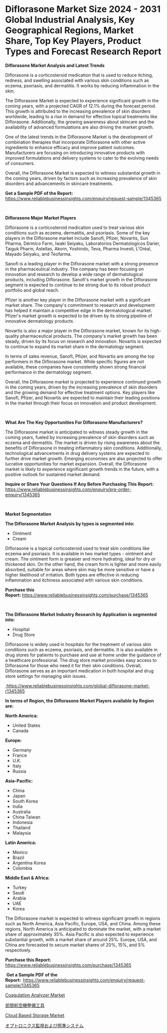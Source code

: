 <p><h1>Diflorasone Market Size 2024 - 2031 Global Industrial Analysis, Key Geographical Regions, Market Share, Top Key Players, Product Types and Forecast Research Report</h1></p><p><strong>Diflorasone Market Analysis and Latest Trends</strong></p>
<p><p>Diflorasone is a corticosteroid medication that is used to reduce itching, redness, and swelling associated with various skin conditions such as eczema, psoriasis, and dermatitis. It works by reducing inflammation in the skin.</p><p>The Diflorasone Market is expected to experience significant growth in the coming years, with a projected CAGR of 12.1% during the forecast period. This growth is attributed to the increasing prevalence of skin disorders worldwide, leading to a rise in demand for effective topical treatments like Diflorasone. Additionally, the growing awareness about skincare and the availability of advanced formulations are also driving the market growth.</p><p>One of the latest trends in the Diflorasone Market is the development of combination therapies that incorporate Diflorasone with other active ingredients to enhance efficacy and improve patient outcomes. Manufacturers are focusing on introducing innovative products with improved formulations and delivery systems to cater to the evolving needs of consumers.</p><p>Overall, the Diflorasone Market is expected to witness substantial growth in the coming years, driven by factors such as increasing prevalence of skin disorders and advancements in skincare treatments.</p></p>
<p><strong>Get a Sample PDF of the Report:&nbsp;</strong> <a href="https://www.reliablebusinessinsights.com/enquiry/request-sample/1345365">https://www.reliablebusinessinsights.com/enquiry/request-sample/1345365</a></p>
<p>&nbsp;</p>
<p><strong>Diflorasone Major Market Players</strong></p>
<p><p>Diflorasone is a corticosteroid medication used to treat various skin conditions such as eczema, dermatitis, and psoriasis. Some of the key players in the Diflorasone market include Sanofi, Pfizer, Novartis, Sun Pharma, Dérmico Farm, Iwaki Seiyaku, Laboratorios Dermatologicos Darier, Taiguk Pharm, Astellas, Akorn, Yoshindo, Teva, Pharma Investi, L'Oréal, Mayado Seiyaku, and Teofarma.</p><p>Sanofi is a leading player in the Diflorasone market with a strong presence in the pharmaceutical industry. The company has been focusing on innovation and research to develop a wide range of dermatological products, including Diflorasone. Sanofi's market growth in the Diflorasone segment is expected to continue to be strong due to its robust product portfolio and global reach.</p><p>Pfizer is another key player in the Diflorasone market with a significant market share. The company's commitment to research and development has helped it maintain a competitive edge in the dermatological market. Pfizer's market growth is expected to be driven by its strong pipeline of innovative dermatology products.</p><p>Novartis is also a major player in the Diflorasone market, known for its high-quality pharmaceutical products. The company's market growth has been steady, driven by its focus on research and innovation. Novartis is expected to continue to expand its market share in the dermatology segment.</p><p>In terms of sales revenue, Sanofi, Pfizer, and Novartis are among the top performers in the Diflorasone market. While specific figures are not available, these companies have consistently shown strong financial performance in the dermatology segment.</p><p>Overall, the Diflorasone market is projected to experience continued growth in the coming years, driven by the increasing prevalence of skin disorders and the growing demand for effective treatment options. Key players like Sanofi, Pfizer, and Novartis are expected to maintain their leading positions in the market through their focus on innovation and product development.</p></p>
<p>&nbsp;</p>
<p><strong>What Are The Key Opportunities For Diflorasone Manufacturers?</strong></p>
<p><p>The Diflorasone market is anticipated to witness steady growth in the coming years, fueled by increasing prevalence of skin disorders such as eczema and dermatitis. The market is driven by rising awareness about the benefits of Diflorasone in treating inflammatory skin conditions. Additionally, technological advancements in drug delivery systems are expected to further drive market growth. Emerging economies are also projected to offer lucrative opportunities for market expansion. Overall, the Diflorasone market is likely to experience significant growth trends in the future, with a positive outlook for sustained market demand.</p></p>
<p><strong>Inquire or Share Your Questions If Any Before Purchasing This Report:</strong> <a href="https://www.reliablebusinessinsights.com/enquiry/pre-order-enquiry/1345365">https://www.reliablebusinessinsights.com/enquiry/pre-order-enquiry/1345365</a></p>
<p>&nbsp;</p>
<p><strong>Market Segmentation</strong></p>
<p><strong>The Diflorasone Market Analysis by types is segmented into:</strong></p>
<p><ul><li>Ointment</li><li>Cream</li></ul></p>
<p><p>Diflorasone is a topical corticosteroid used to treat skin conditions like eczema and psoriasis. It is available in two market types - ointment and cream. The ointment form is greasier and more hydrating, ideal for dry or thickened skin. On the other hand, the cream form is lighter and more easily absorbed, suitable for areas where skin may be more sensitive or have a higher likelihood of irritation. Both types are effective in reducing inflammation and itchiness associated with various skin conditions.</p></p>
<p><strong>Purchase this Report:&nbsp;</strong><a href="https://www.reliablebusinessinsights.com/purchase/1345365">https://www.reliablebusinessinsights.com/purchase/1345365</a></p>
<p>&nbsp;</p>
<p><strong>The Diflorasone Market Industry Research by Application is segmented into:</strong></p>
<p><ul><li>Hospital</li><li>Drug Store</li></ul></p>
<p><p>Diflorasone is widely used in hospitals for the treatment of various skin conditions such as eczema, psoriasis, and dermatitis. It is also available in drug stores for patients to purchase and use at home under the guidance of a healthcare professional. The drug store market provides easy access to Diflorasone for those who need it for their skin conditions. Overall, Diflorasone serves as an important medication in both hospital and drug store settings for managing skin issues.</p></p>
<p><a href="https://www.reliablebusinessinsights.com/global-diflorasone-market-r1345365">&nbsp;https://www.reliablebusinessinsights.com/global-diflorasone-market-r1345365</a></p>
<p><strong>In terms of Region, the Diflorasone Market Players available by Region are:</strong></p>
<p>
    <p> <strong> North America: </strong>
        <ul>
            <li>United States</li>
            <li>Canada</li>
        </ul>
        </p> 
    <p> <strong> Europe: </strong>
        <ul>
            <li>Germany</li>
            <li>France</li>
            <li>U.K.</li>
            <li>Italy</li>
            <li>Russia</li>
        </ul>
        </p> 
    <p> <strong> Asia-Pacific: </strong>
        <ul>
            <li>China</li>
            <li>Japan</li>
            <li>South Korea</li>
            <li>India</li>
            <li>Australia</li>
            <li>China Taiwan</li>
            <li>Indonesia</li>
            <li>Thailand</li>
            <li>Malaysia</li>
        </ul>
        </p> 
    <p> <strong> Latin America: </strong>
        <ul>
            <li>Mexico</li>
            <li>Brazil</li>
            <li>Argentina Korea</li>
            <li>Colombia</li>
        </ul>
        </p> 
    <p> <strong> Middle East & Africa: </strong>
        <ul>
            <li>Turkey</li>
            <li>Saudi</li>
            <li>Arabia</li>
            <li>UAE</li>
            <li>Korea</li>
        </ul>
    </p>
    </p>
<p><p>The Diflorasone market is expected to witness significant growth in regions such as North America, Asia Pacific, Europe, USA, and China. Among these regions, North America is anticipated to dominate the market, with a market share of approximately 35%. Asia Pacific is also expected to experience substantial growth, with a market share of around 25%. Europe, USA, and China are forecasted to secure market shares of 20%, 15%, and 5% respectively.</p></p>
<p><strong>Purchase this Report: </strong><a href="https://www.reliablebusinessinsights.com/purchase/1345365">https://www.reliablebusinessinsights.com/purchase/1345365</a></p>
<p>&nbsp;<strong>Get a Sample PDF of the Report:&nbsp;&nbsp;</strong><a href="https://www.reliablebusinessinsights.com/enquiry/request-sample/1345365">https://www.reliablebusinessinsights.com/enquiry/request-sample/1345365</a></p>
<p><strong></strong></p>
<p><p><a href="https://github.com/JameTravis/Market-Research-Report-List-5/blob/main/coagulation-analyzer-market.md">Coagulation Analyzer Market</a></p><p><a href="https://github.com/marbadji/Market-Research-Report-List-2/blob/main/2125446177899.md">民間航空機整備工具</a></p><p><a href="https://github.com/nusratjahan12006/Market-Research-Report-List-1/blob/main/cloud-based-storage-market.md">Cloud Based Storage Market</a></p><p><a href="https://github.com/ddwcuskozol07187/Market-Research-Report-List-3/blob/main/1759413177898.md">オプトロニクス監視および照準システム</a></p></p>